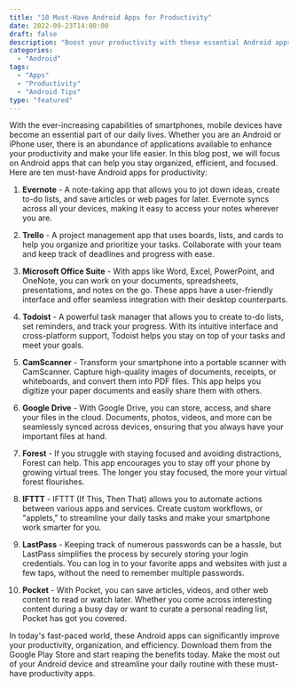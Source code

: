 ```yaml
--- 
title: "10 Must-Have Android Apps for Productivity" 
date: 2022-09-23T14:00:00 
draft: false 
description: "Boost your productivity with these essential Android apps."
categories: 
  - "Android"
tags: 
  - "Apps"
  - "Productivity"
  - "Android Tips"
type: "featured"
--- 
```


With the ever-increasing capabilities of smartphones, mobile devices have become an essential part of our daily lives. Whether you are an Android or iPhone user, there is an abundance of applications available to enhance your productivity and make your life easier. In this blog post, we will focus on Android apps that can help you stay organized, efficient, and focused. Here are ten must-have Android apps for productivity:

1. **Evernote** - A note-taking app that allows you to jot down ideas, create to-do lists, and save articles or web pages for later. Evernote syncs across all your devices, making it easy to access your notes wherever you are.

2. **Trello** - A project management app that uses boards, lists, and cards to help you organize and prioritize your tasks. Collaborate with your team and keep track of deadlines and progress with ease.

3. **Microsoft Office Suite** - With apps like Word, Excel, PowerPoint, and OneNote, you can work on your documents, spreadsheets, presentations, and notes on the go. These apps have a user-friendly interface and offer seamless integration with their desktop counterparts.

4. **Todoist** - A powerful task manager that allows you to create to-do lists, set reminders, and track your progress. With its intuitive interface and cross-platform support, Todoist helps you stay on top of your tasks and meet your goals.

5. **CamScanner** - Transform your smartphone into a portable scanner with CamScanner. Capture high-quality images of documents, receipts, or whiteboards, and convert them into PDF files. This app helps you digitize your paper documents and easily share them with others.

6. **Google Drive** - With Google Drive, you can store, access, and share your files in the cloud. Documents, photos, videos, and more can be seamlessly synced across devices, ensuring that you always have your important files at hand.

7. **Forest** - If you struggle with staying focused and avoiding distractions, Forest can help. This app encourages you to stay off your phone by growing virtual trees. The longer you stay focused, the more your virtual forest flourishes.

8. **IFTTT** - IFTTT (If This, Then That) allows you to automate actions between various apps and services. Create custom workflows, or "applets," to streamline your daily tasks and make your smartphone work smarter for you.

9. **LastPass** - Keeping track of numerous passwords can be a hassle, but LastPass simplifies the process by securely storing your login credentials. You can log in to your favorite apps and websites with just a few taps, without the need to remember multiple passwords.

10. **Pocket** - With Pocket, you can save articles, videos, and other web content to read or watch later. Whether you come across interesting content during a busy day or want to curate a personal reading list, Pocket has got you covered.

In today's fast-paced world, these Android apps can significantly improve your productivity, organization, and efficiency. Download them from the Google Play Store and start reaping the benefits today. Make the most out of your Android device and streamline your daily routine with these must-have productivity apps.
